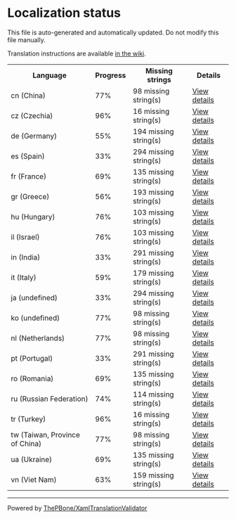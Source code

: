 # Localization status

This file is auto-generated and automatically updated. Do not modify this file manually.

Translation instructions are available [in the wiki](https://github.com/ThePBone/GalaxyBudsClient/wiki/3.-How-to-help-with-translations).

<table>
<tr><th>Language</th><th>Progress</th><th>Missing strings</th><th>Details</th></tr>
<tr><td>cn (China)</td><td>77%</td><td>98 missing string(s)</td><td><a href="cn.md">View details</a></td></tr>
<tr><td>cz (Czechia)</td><td>96%</td><td>16 missing string(s)</td><td><a href="cz.md">View details</a></td></tr>
<tr><td>de (Germany)</td><td>55%</td><td>194 missing string(s)</td><td><a href="de.md">View details</a></td></tr>
<tr><td>es (Spain)</td><td>33%</td><td>294 missing string(s)</td><td><a href="es.md">View details</a></td></tr>
<tr><td>fr (France)</td><td>69%</td><td>135 missing string(s)</td><td><a href="fr.md">View details</a></td></tr>
<tr><td>gr (Greece)</td><td>56%</td><td>193 missing string(s)</td><td><a href="gr.md">View details</a></td></tr>
<tr><td>hu (Hungary)</td><td>76%</td><td>103 missing string(s)</td><td><a href="hu.md">View details</a></td></tr>
<tr><td>il (Israel)</td><td>76%</td><td>103 missing string(s)</td><td><a href="il.md">View details</a></td></tr>
<tr><td>in (India)</td><td>33%</td><td>291 missing string(s)</td><td><a href="in.md">View details</a></td></tr>
<tr><td>it (Italy)</td><td>59%</td><td>179 missing string(s)</td><td><a href="it.md">View details</a></td></tr>
<tr><td>ja (undefined)</td><td>33%</td><td>294 missing string(s)</td><td><a href="ja.md">View details</a></td></tr>
<tr><td>ko (undefined)</td><td>77%</td><td>98 missing string(s)</td><td><a href="ko.md">View details</a></td></tr>
<tr><td>nl (Netherlands)</td><td>77%</td><td>98 missing string(s)</td><td><a href="nl.md">View details</a></td></tr>
<tr><td>pt (Portugal)</td><td>33%</td><td>291 missing string(s)</td><td><a href="pt.md">View details</a></td></tr>
<tr><td>ro (Romania)</td><td>69%</td><td>135 missing string(s)</td><td><a href="ro.md">View details</a></td></tr>
<tr><td>ru (Russian Federation)</td><td>74%</td><td>114 missing string(s)</td><td><a href="ru.md">View details</a></td></tr>
<tr><td>tr (Turkey)</td><td>96%</td><td>16 missing string(s)</td><td><a href="tr.md">View details</a></td></tr>
<tr><td>tw (Taiwan, Province of China)</td><td>77%</td><td>98 missing string(s)</td><td><a href="tw.md">View details</a></td></tr>
<tr><td>ua (Ukraine)</td><td>69%</td><td>135 missing string(s)</td><td><a href="ua.md">View details</a></td></tr>
<tr><td>vn (Viet Nam)</td><td>63%</td><td>159 missing string(s)</td><td><a href="vn.md">View details</a></td></tr>

</table>

__________

Powered by [ThePBone/XamlTranslationValidator](https://github.com/ThePBone/XamlTranslationValidator)